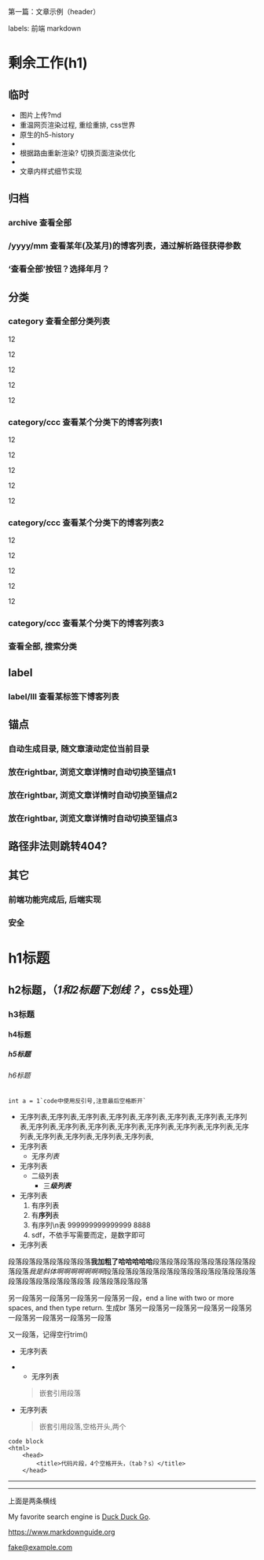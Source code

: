 第一篇：文章示例（header）

labels: 前端 markdown

# 剩余工作(h1)
## 临时
- 图片上传?md
- 重温网页渲染过程, 重绘重排, css世界
- 原生的h5-history
- 
- 根据路由重新渲染? 切换页面渲染优化
- 
- 文章内样式细节实现

## 归档
### archive 查看全部
### /yyyy/mm 查看某年(及某月)的博客列表，通过解析路径获得参数
### ‘查看全部’按钮？选择年月？
## 分类
### category 查看全部分类列表
12

12

12

12

12


### category/ccc 查看某个分类下的博客列表1
12

12

12

12

12


### category/ccc 查看某个分类下的博客列表2
12

12

12

12

12


### category/ccc 查看某个分类下的博客列表3
### 查看全部, 搜索分类
## label
### label/lll 查看某标签下博客列表
## 锚点
### 自动生成目录, 随文章滚动定位当前目录
### 放在rightbar, 浏览文章详情时自动切换至锚点1
### 放在rightbar, 浏览文章详情时自动切换至锚点2
### 放在rightbar, 浏览文章详情时自动切换至锚点3
## 路径非法则跳转404?

## 其它
### 前端功能完成后, 后端实现
### 安全

 
 # h1标题
##  h2标题，（***1和2标题下划线？***，css处理）
  ### h3标题
#### h4标题
##### h5标题
###### h6标题

``int a = 1`code中使用反引号,注意最后空格断开` ``

<!-- >这是一段引用,总体思路是尽可能早的加载样式，尽可能晚的加载脚本。原因是脚本执行之前，需要 HTML 和 CSS 解析完成，因此，样式尽可能的往顶部放，当底部脚本开始执行之前，样式有足够的时间完成计算。
>另一端引用,当浏览器发现任何与节点相关的样式时，比如：外部，内部，或行内样式，立即停止渲染 DOM ，并利用这些节点创建 CSSOM。这就是 CSS “渲染阻塞“ 的由来。这里是不同类型样式的优缺点。
>>嵌套引用,当浏览器发现任何与节点相关的样式时，比如：外部，内部，或行内样式，立即停止渲染 DOM ，并利用这些节点创建 CSSOM。这就是 CSS “渲染阻塞“ 的由来。这里是不同类型样式的优缺点。
>>>嵌套引用,当浏览器发现任何与节点相关的样式时，比如：外部，内部，或行内样式，立即停止渲染 DOM ，并利用这些节点创建 CSSOM。这就是 CSS “渲染阻塞“ 的由来。这里是不同类型样式的优缺点。
>>>>嵌套引用,当浏览器发现任何与节点相关的样式时，比如：外部，内部，或行内样式，立即停止渲染 DOM ，并利用这些节点创建 CSSOM。这就是 CSS “渲染阻塞“ 的由来。这里是不同类型样式的优缺点。
>**退出嵌套**,当浏览器发现任何与节点相关的样式时，比如：外部，内部，或行内样式，立即停止渲染 DOM ，并利用这些节点创建 CSSOM。这就是 CSS “渲染阻塞“ 的由来。这里是不同类型样式的优缺点。
>>### **嵌套内的标题**
>这是一段引用,总体思路是尽可能早的加载样式，尽可能晚的加载脚本。原因是脚本执行之前，需要 HTML 和 CSS 解析完成，因此，样式尽可能的往顶部放，当底部脚本开始执行之前，样式有足够的时间完成计算。 -->

- 无序列表,无序列表,无序列表,无序列表,无序列表,无序列表,无序列表,无序列表,无序列表,无序列表,无序列表,无序列表,无序列表,无序列表,无序列表,无序列表,无序列表,无序列表,无序列表,无序列表,
- 无序列表
  - 无序*列表*
- 无序列表
  - 二级列表
    - 三***级列表***
- 无序列表
  1. 有序列表
    2. 有**序列**表
    3. 有序列\n表  999999999999999
    8888
  2. sdf，不依手写需要而定，是数字即可
- 无序列表

段落段落段落段落段落段落**我加粗了哈哈哈哈哈**段落段落段落段落段落段落段落段落段落*我是斜体啊啊啊啊啊啊啊*段落段落段落段落段落段落段落段落段落段落段落段落段落段落段落段落段落
段落段落段落段落
   
另一段落另一段落另一段落另一段落另一段，end a line with two or more spaces, and then type return. 生成br 落另一段落另一段落另一段落另一段落另一段落另一段落另一段落另一段落

又一段落，记得空行trim()

- 无序列表
- - 无序列表
  > 嵌套引用段落
- 无序列表
  > 嵌套引用段落,空格开头,两个


    <html>
      <head>
          <title>代码片段，4个空格开头，（tab？s）</title>
      </head>
```
code block
<html>
    <head>
        <title>代码片段，4个空格开头，（tab？s）</title>
    </head>
```

---
***
上面是两条横线

My favorite search engine is [Duck Duck Go](https://duckduckgo.com).

<https://www.markdownguide.org>


<fake@example.com>